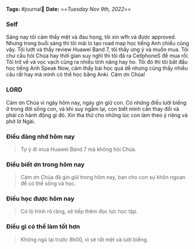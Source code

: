 **Tags:** #journal📓
**Date:** ==*Tuesday Nov 9th, 2022*==

### Self
Sáng nay tôi cảm thấy mệt và đau họng, tôi xin wfh và được approved. Nhưng trong buổi sáng thì tôi mãi lo tạo road map học tiếng Anh chiều cũng vậy. Tôi lướt và thấy review Huawei Band 7, tôi thấy ưng ý và muốn mua. Tôi chư cầu hỏi Chúa hay thời gian suy nghĩ thì tôi đã ra CellphoneS để mua rồi. Tôi trở về và vọc vạch cũng ra nhiều tính năng hay ho. Tối đó thì tôi bắt đầu học tiếng Anh Speak Now, cảm thấy bài học quá dễ nhưng cũng thấy nhiều câu rất hay mà mình có thể học bằng Anki. Cảm ơn Chúa!
### LORD
Cảm ơn Chúa vì ngày hôm nay, ngày gìn giữ con. Có những điều lười biếng ở trong đời sống con, và khi suy ngẫm lại, con biết mình cần thay đổi và phải có hành động gì đó. Xin tha thứ cho những lúc con làm theo ý riêng và phớ lờ Ngài.
### Điều đáng nhớ hôm nay
> Tự ý đi mua Huawei Band 7 mà không hỏi Chúa.
### Điều biết ơn trong hôm nay
> Cảm ơn Chúa đã gìn giữ trong hôm nay, ban cho con sự khôn ngoan để có thể sống và học.
### Điều học được hôm nay
> Có lộ trình rõ ràng, sẽ tiếp thêm đọc lực học tập.
### Điều gì có thể làm tốt hơn
> Không ngủ lại trước 8h00, vì sẽ rất mệt và lười biếng.

